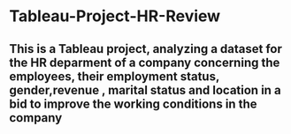 # Tableau-Project-HR-Review

## This is a Tableau project, analyzing  a dataset for the HR deparment of a company concerning the employees, their employment status, gender,revenue , marital status and location in a bid to improve the working conditions in the company
